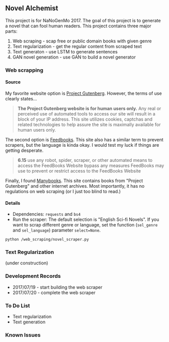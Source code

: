 ## Novel Alchemist

This project is for NaNoGenMo 2017.
The goal of this project is to generate a novel that can fool human readers.
This project contains three major parts:

1. Web scraping - scap free or public domain books with given genre
2. Text regularization - get the regular content from scraped text
2. Text generaton - use LSTM to generate sentences
3. GAN novel generation - use GAN to build a novel generator

### Web scrapping

#### Source
My favorite website option is [Project Gutenberg](http://www.gutenberg.org/).
However, the terms of use clearly states...
> **The Project Gutenberg website is for human users only.** Any real or perceived use of automated tools to access our site will result in a block of your IP address. This site utilizes cookies, captchas and related technologies to help assure the site is maximally available for human users only.

The second option is [Feedbooks](http://www.feedbooks.com/publicdomain).
This site also has a similar term to prevent scrapers, but the language is kinda okay.
I would test my luck if things are getting desperate.
> **6.15** use any robot, spider, scraper, or other automated means to access the FeedBooks Website bypass any measures FeedBooks may use to prevent or restrict access to the FeedBooks Website

Finally, I found [Manybooks](http://manybooks.net/).
This site contains books from "Project Gutenberg" and other internet archives.
Most importantly, it has no regulations on web scraping (or I just too blind to read.)

#### Details
- Dependencies: `requests` and `bs4`
- Run the scraper:
The default selection is "English Sci-fi Novels".
If you want to scrap different genre or language, set the function (`sel_genre` and `sel_language`) parameter `select=None`.
```
python /web_scraping/novel_scraper.py
```

### Text Regularization
(under construction)

### Development Records
- 2017/07/19 - start building the web scraper
- 2017/07/20 - complete the web scraper

### To Do List
- Text regularization
- Text generation

### Known Issues
